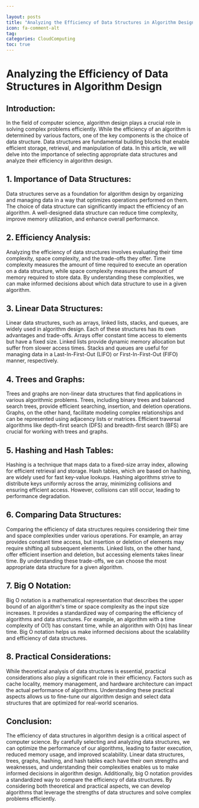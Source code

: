 ```yaml
---

layout: posts
title: "Analyzing the Efficiency of Data Structures in Algorithm Design"
icon: fa-comment-alt
tag:      
categories: CloudComputing
toc: true
---
```




# Analyzing the Efficiency of Data Structures in Algorithm Design

## Introduction:
In the field of computer science, algorithm design plays a crucial role in solving complex problems efficiently. While the efficiency of an algorithm is determined by various factors, one of the key components is the choice of data structure. Data structures are fundamental building blocks that enable efficient storage, retrieval, and manipulation of data. In this article, we will delve into the importance of selecting appropriate data structures and analyze their efficiency in algorithm design.

## 1. Importance of Data Structures:
Data structures serve as a foundation for algorithm design by organizing and managing data in a way that optimizes operations performed on them. The choice of data structure can significantly impact the efficiency of an algorithm. A well-designed data structure can reduce time complexity, improve memory utilization, and enhance overall performance.

## 2. Efficiency Analysis:
Analyzing the efficiency of data structures involves evaluating their time complexity, space complexity, and the trade-offs they offer. Time complexity measures the amount of time required to execute an operation on a data structure, while space complexity measures the amount of memory required to store data. By understanding these complexities, we can make informed decisions about which data structure to use in a given algorithm.

## 3. Linear Data Structures:
Linear data structures, such as arrays, linked lists, stacks, and queues, are widely used in algorithm design. Each of these structures has its own advantages and trade-offs. Arrays offer constant time access to elements but have a fixed size. Linked lists provide dynamic memory allocation but suffer from slower access times. Stacks and queues are useful for managing data in a Last-In-First-Out (LIFO) or First-In-First-Out (FIFO) manner, respectively.

## 4. Trees and Graphs:
Trees and graphs are non-linear data structures that find applications in various algorithmic problems. Trees, including binary trees and balanced search trees, provide efficient searching, insertion, and deletion operations. Graphs, on the other hand, facilitate modeling complex relationships and can be represented using adjacency lists or matrices. Efficient traversal algorithms like depth-first search (DFS) and breadth-first search (BFS) are crucial for working with trees and graphs.

## 5. Hashing and Hash Tables:
Hashing is a technique that maps data to a fixed-size array index, allowing for efficient retrieval and storage. Hash tables, which are based on hashing, are widely used for fast key-value lookups. Hashing algorithms strive to distribute keys uniformly across the array, minimizing collisions and ensuring efficient access. However, collisions can still occur, leading to performance degradation.

## 6. Comparing Data Structures:
Comparing the efficiency of data structures requires considering their time and space complexities under various operations. For example, an array provides constant time access, but insertion or deletion of elements may require shifting all subsequent elements. Linked lists, on the other hand, offer efficient insertion and deletion, but accessing elements takes linear time. By understanding these trade-offs, we can choose the most appropriate data structure for a given algorithm.

## 7. Big O Notation:
Big O notation is a mathematical representation that describes the upper bound of an algorithm's time or space complexity as the input size increases. It provides a standardized way of comparing the efficiency of algorithms and data structures. For example, an algorithm with a time complexity of O(1) has constant time, while an algorithm with O(n) has linear time. Big O notation helps us make informed decisions about the scalability and efficiency of data structures.

## 8. Practical Considerations:
While theoretical analysis of data structures is essential, practical considerations also play a significant role in their efficiency. Factors such as cache locality, memory management, and hardware architecture can impact the actual performance of algorithms. Understanding these practical aspects allows us to fine-tune our algorithm design and select data structures that are optimized for real-world scenarios.

## Conclusion:
The efficiency of data structures in algorithm design is a critical aspect of computer science. By carefully selecting and analyzing data structures, we can optimize the performance of our algorithms, leading to faster execution, reduced memory usage, and improved scalability. Linear data structures, trees, graphs, hashing, and hash tables each have their own strengths and weaknesses, and understanding their complexities enables us to make informed decisions in algorithm design. Additionally, big O notation provides a standardized way to compare the efficiency of data structures. By considering both theoretical and practical aspects, we can develop algorithms that leverage the strengths of data structures and solve complex problems efficiently.